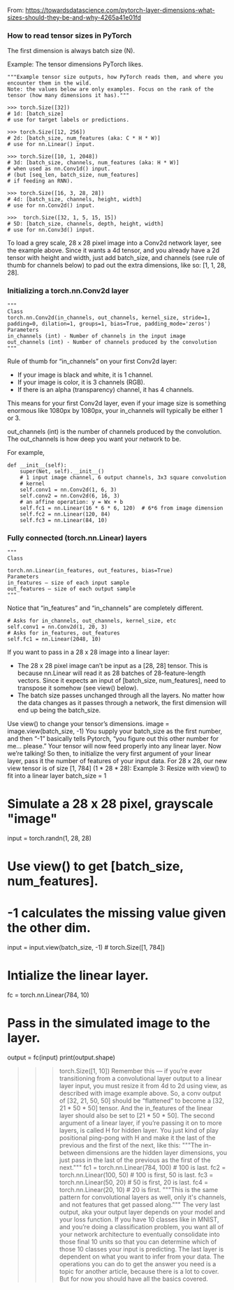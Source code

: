 From: https://towardsdatascience.com/pytorch-layer-dimensions-what-sizes-should-they-be-and-why-4265a41e01fd

### How to read tensor sizes in PyTorch

The first dimension is always batch size (N).

Example: The tensor dimensions PyTorch likes.

    """Example tensor size outputs, how PyTorch reads them, and where you encounter them in the wild. 
    Note: the values below are only examples. Focus on the rank of the tensor (how many dimensions it has)."""

    >>> torch.Size([32])
    # 1d: [batch_size] 
    # use for target labels or predictions.
    
    >>> torch.Size([12, 256])
    # 2d: [batch_size, num_features (aka: C * H * W)]
    # use for nn.Linear() input.
    
    >>> torch.Size([10, 1, 2048])
    # 3d: [batch_size, channels, num_features (aka: H * W)]
    # when used as nn.Conv1d() input.
    # (but [seq_len, batch_size, num_features]
    # if feeding an RNN).
    
    >>> torch.Size([16, 3, 28, 28])
    # 4d: [batch_size, channels, height, width]
    # use for nn.Conv2d() input.
    
    >>>  torch.Size([32, 1, 5, 15, 15])
    # 5D: [batch_size, channels, depth, height, width]
    # use for nn.Conv3d() input.

To load a grey scale, 28 x 28 pixel image into a Conv2d network layer, see the example above. 
Since it wants a 4d tensor, and you already have a 2d tensor with height and width, just add batch_size, and channels (see rule of thumb for channels below) to pad out the extra dimensions, like so: [1, 1, 28, 28].

### Initializing a torch.nn.Conv2d layer


    """
    Class 
    torch.nn.Conv2d(in_channels, out_channels, kernel_size, stride=1, padding=0, dilation=1, groups=1, bias=True, padding_mode='zeros')
    Parameters
    in_channels (int) - Number of channels in the input image
    out_channels (int) - Number of channels produced by the convolution
    """

Rule of thumb for “in_channels” on your first Conv2d layer:

- If your image is black and white, it is 1 channel.
- If your image is color, it is 3 channels (RGB).
- If there is an alpha (transparency) channel, it has 4 channels.

This means for your first Conv2d layer, even if your image size is something enormous like 1080px by 1080px, your in_channels will typically be either 1 or 3.

out_channels (int) is the number of channels produced by the convolution. The out_channels is how deep you want your network to be.

For example,

    def __init__(self):
        super(Net, self).__init__()
        # 1 input image channel, 6 output channels, 3x3 square convolution
        # kernel
        self.conv1 = nn.Conv2d(1, 6, 3)
        self.conv2 = nn.Conv2d(6, 16, 3)
        # an affine operation: y = Wx + b
        self.fc1 = nn.Linear(16 * 6 * 6, 120)  # 6*6 from image dimension
        self.fc2 = nn.Linear(120, 84)
        self.fc3 = nn.Linear(84, 10)

### Fully connected (torch.nn.Linear) layers


    """
    Class

    torch.nn.Linear(in_features, out_features, bias=True)
    Parameters
    in_features – size of each input sample
    out_features – size of each output sample
    """

Notice that “in_features” and “in_channels” are completely different.

    # Asks for in_channels, out_channels, kernel_size, etc
    self.conv1 = nn.Conv2d(1, 20, 3)
    # Asks for in_features, out_features
    self.fc1 = nn.Linear(2048, 10)

If you want to pass in a 28 x 28 image into a linear layer:

- The 28 x 28 pixel image can’t be input as a [28, 28] tensor. This is because nn.Linear will read it as 28 batches of 28-feature-length vectors. Since it expects an input of [batch_size, num_features], need to transpose it somehow (see view() below).
- The batch size passes unchanged through all the layers. No matter how the data changes as it passes through a network, the first dimension will end up being the batch_size.

Use view() to change your tensor’s dimensions.
image = image.view(batch_size, -1)
You supply your batch_size as the first number, and then “-1” basically tells Pytorch, “you figure out this other number for me… please.” Your tensor will now feed properly into any linear layer. Now we’re talking!
So then, to initialize the very first argument of your linear layer, pass it the number of features of your input data. For 28 x 28, our new view tensor is of size [1, 784] (1 * 28 * 28):
Example 3: Resize with view() to fit into a linear layer
batch_size = 1
# Simulate a 28 x 28 pixel, grayscale "image"
input = torch.randn(1, 28, 28)
# Use view() to get [batch_size, num_features].
# -1 calculates the missing value given the other dim.
input = input.view(batch_size, -1) # torch.Size([1, 784])
# Intialize the linear layer.
fc = torch.nn.Linear(784, 10)
# Pass in the simulated image to the layer.
output = fc(input)
print(output.shape)
>>> torch.Size([1, 10])
Remember this — if you’re ever transitioning from a convolutional layer output to a linear layer input, you must resize it from 4d to 2d using view, as described with image example above.
So, a conv output of [32, 21, 50, 50] should be “flattened” to become a [32, 21 * 50 * 50] tensor. And the in_features of the linear layer should also be set to [21 * 50 * 50].
The second argument of a linear layer, if you’re passing it on to more layers, is called H for hidden layer. You just kind of play positional ping-pong with H and make it the last of the previous and the first of the next, like this:
"""The in-between dimensions are the hidden layer dimensions, you just pass in the last of the previous as the first of the next."""
fc1 = torch.nn.Linear(784, 100) # 100 is last.
fc2 = torch.nn.Linear(100, 50) # 100 is first, 50 is last.
fc3 = torch.nn.Linear(50, 20) # 50 is first, 20 is last.
fc4 = torch.nn.Linear(20, 10) # 20 is first. 
"""This is the same pattern for convolutional layers as well, only it's channels, and not features that get passed along."""
The very last output, aka your output layer depends on your model and your loss function. If you have 10 classes like in MNIST, and you’re doing a classification problem, you want all of your network architecture to eventually consolidate into those final 10 units so that you can determine which of those 10 classes your input is predicting.
The last layer is dependent on what you want to infer from your data. The operations you can do to get the answer you need is a topic for another article, because there is a lot to cover. But for now you should have all the basics covered.
